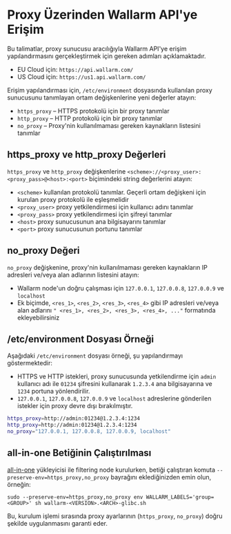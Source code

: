 # Proxy Üzerinden Wallarm API'ye Erişim

Bu talimatlar, proxy sunucusu aracılığıyla Wallarm API'ye erişim yapılandırmasını gerçekleştirmek için gereken adımları açıklamaktadır.

* EU Cloud için: `https://api.wallarm.com/`
* US Cloud için: `https://us1.api.wallarm.com/`

Erişim yapılandırması için, `/etc/environment` dosyasında kullanılan proxy sunucusunu tanımlayan ortam değişkenlerine yeni değerler atayın:

* `https_proxy` – HTTPS protokolü için bir proxy tanımlar
* `http_proxy` – HTTP protokolü için bir proxy tanımlar
* `no_proxy` – Proxy'nin kullanılmaması gereken kaynakların listesini tanımlar

## https_proxy ve http_proxy Değerleri

`https_proxy` ve `http_proxy` değişkenlerine `<scheme>://<proxy_user>:<proxy_pass>@<host>:<port>` biçimindeki string değerlerini atayın:

* `<scheme>` kullanılan protokolü tanımlar. Geçerli ortam değişkeni için kurulan proxy protokolü ile eşleşmelidir
* `<proxy_user>` proxy yetkilendirmesi için kullanıcı adını tanımlar
* `<proxy_pass>` proxy yetkilendirmesi için şifreyi tanımlar
* `<host>` proxy sunucusunun ana bilgisayarını tanımlar
* `<port>` proxy sunucusunun portunu tanımlar

## no_proxy Değeri

`no_proxy` değişkenine, proxy'nin kullanılmaması gereken kaynakların IP adresleri ve/veya alan adlarının listesini atayın:

* Wallarm node'un doğru çalışması için `127.0.0.1`, `127.0.0.8`, `127.0.0.9` ve `localhost`
* Ek biçimde, `<res_1>`, `<res_2>`, `<res_3>`, `<res_4>` gibi IP adresleri ve/veya alan adlarını `" <res_1>, <res_2>, <res_3>, <res_4>, ..."` formatında ekleyebilirsiniz

## /etc/environment Dosyası Örneği

Aşağıdaki `/etc/environment` dosyası örneği, şu yapılandırmayı göstermektedir:

* HTTPS ve HTTP istekleri, proxy sunucusunda yetkilendirme için `admin` kullanıcı adı ile `01234` şifresini kullanarak `1.2.3.4` ana bilgisayarına ve `1234` portuna yönlendirilir.
* `127.0.0.1`, `127.0.0.8`, `127.0.0.9` ve `localhost` adreslerine gönderilen istekler için proxy devre dışı bırakılmıştır.

```bash
https_proxy=http://admin:01234@1.2.3.4:1234
http_proxy=http://admin:01234@1.2.3.4:1234
no_proxy="127.0.0.1, 127.0.0.8, 127.0.0.9, localhost"
```

## all-in-one Betiğinin Çalıştırılması

[all-in-one](../../installation/nginx/all-in-one.md) yükleyicisi ile filtering node kurulurken, betiği çalıştıran komuta `--preserve-env=https_proxy,no_proxy` bayrağını eklediğinizden emin olun, örneğin:

```
sudo --preserve-env=https_proxy,no_proxy env WALLARM_LABELS='group=<GROUP>' sh wallarm-<VERSION>.<ARCH>-glibc.sh
```

Bu, kurulum işlemi sırasında proxy ayarlarının (`https_proxy`, `no_proxy`) doğru şekilde uygulanmasını garanti eder.